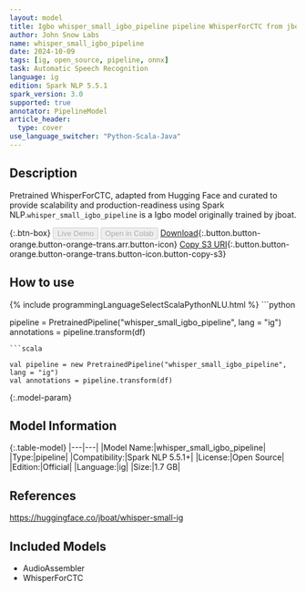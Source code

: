 ```yaml
---
layout: model
title: Igbo whisper_small_igbo_pipeline pipeline WhisperForCTC from jboat
author: John Snow Labs
name: whisper_small_igbo_pipeline
date: 2024-10-09
tags: [ig, open_source, pipeline, onnx]
task: Automatic Speech Recognition
language: ig
edition: Spark NLP 5.5.1
spark_version: 3.0
supported: true
annotator: PipelineModel
article_header:
  type: cover
use_language_switcher: "Python-Scala-Java"
---
```


## Description

Pretrained WhisperForCTC, adapted from Hugging Face and curated to provide scalability and production-readiness using Spark NLP.`whisper_small_igbo_pipeline` is a Igbo model originally trained by jboat.

{:.btn-box}
<button class="button button-orange" disabled>Live Demo</button>
<button class="button button-orange" disabled>Open in Colab</button>
[Download](https://s3.amazonaws.com/auxdata.johnsnowlabs.com/public/models/whisper_small_igbo_pipeline_ig_5.5.1_3.0_1728436899924.zip){:.button.button-orange.button-orange-trans.arr.button-icon}
[Copy S3 URI](s3://auxdata.johnsnowlabs.com/public/models/whisper_small_igbo_pipeline_ig_5.5.1_3.0_1728436899924.zip){:.button.button-orange.button-orange-trans.button-icon.button-copy-s3}

## How to use



<div class="tabs-box" markdown="1">
{% include programmingLanguageSelectScalaPythonNLU.html %}
```python

pipeline = PretrainedPipeline("whisper_small_igbo_pipeline", lang = "ig")
annotations =  pipeline.transform(df)   

```
```scala

val pipeline = new PretrainedPipeline("whisper_small_igbo_pipeline", lang = "ig")
val annotations = pipeline.transform(df)

```
</div>

{:.model-param}
## Model Information

{:.table-model}
|---|---|
|Model Name:|whisper_small_igbo_pipeline|
|Type:|pipeline|
|Compatibility:|Spark NLP 5.5.1+|
|License:|Open Source|
|Edition:|Official|
|Language:|ig|
|Size:|1.7 GB|

## References

https://huggingface.co/jboat/whisper-small-ig

## Included Models

- AudioAssembler
- WhisperForCTC